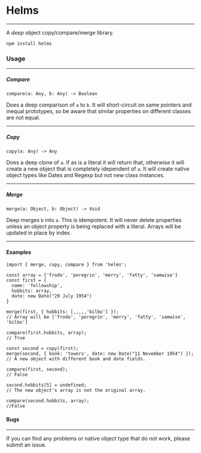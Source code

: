 # Helms
--------

A *deep* object copy/compare/merge library.

```
npm install helms
```

### Usage
----
##### Compare

`compare(a: Any, b: Any) -> Boolean`

Does a deep comparison of `a` to `b`.  It will short-circuit on same pointers and inequal prototypes, so be aware that similar properties on different classes are not equal.

--------
##### Copy

`copy(a: Any) -> Any`

Does a deep clone of `a`. If as is a literal it will return that, otherwise it will create a new object that is completely idependent of `a`. It will create native object types like Dates and Regexp but not new class instances.

--------
##### Merge

`merge(a: Object, b: Object) -> Void`

Deep merges `b` into `a`. This is idempotent. It will never delete properties unless an object property is being replaced with a literal. Arrays will be updated in place by index.



--------
#### Examples
```
import { merge, copy, compare } from 'helms';

const array = ['frodo', 'peregrin', 'merry', 'fatty', 'samwise']
const first = {
  name: 'fellowship',
  hobbits: array,
  date: new Date("29 July 1954")
}

merge(first, { hobbits: [,,,,,'bilbo'] });
// Array will be ['frodo', 'peregrin', 'merry', 'fatty', 'samwise', 'bilbo']

compare(first.hobbits, array);
// True

const second = copy(first);
merge(second, { book: 'towers', date: new Date("11 November 1954") });
// A new object with different book and date fields.

compare(first, second);
// False

second.hobbits[5] = undefined;
// The new object's array is not the original array.

compare(second.hobbits, array);
//False
```

#### Bugs
--------

If you can find any problems or native object type that do not work, please submit an issue.
